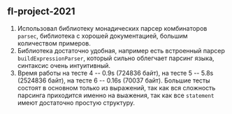 ## fl-project-2021

1. Использовал библиотеку монадических парсер комбинаторов `parsec`, библиотека с хорошей документацией,
   большим количеством примеров.
2. Библиотека достаточно удобная, например есть встроенный парсер `buildExpressionParser`, 
   который сильно облегчает парсинг языка, синтаксис очень интуитивный. 
3. Время работы на тесте 4 -- 0.9s (724836 байт), на тесте 5 -- 5.8s (2524836 байт), на тесте 6 -- 0.16s (70037 байт). Большие тесты состоят в основном только из выражений, так как вся сложность парсинга приходится именно на выажения, так как все `statement` имеют достаточно простую структуру.